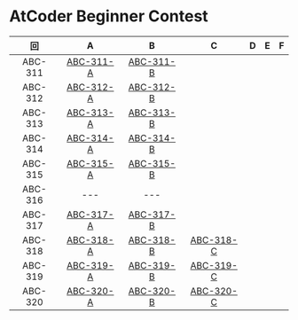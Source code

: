 # AtCoder Beginner Contest

| 回 | A | B | C | D | E | F |
|:---:|:---:|:---:|:---:|:---:|:---:|:---:|
| ABC-311 | [ABC-311-A](ABC-311-A.py) | [ABC-311-B](ABC-311-B.py) |  |  |  |  |
| ABC-312 | [ABC-312-A](ABC-312-A.py) | [ABC-312-B](ABC-312-B.py) |  |  |  |  |
| ABC-313 | [ABC-313-A](ABC-313-A.py) | [ABC-313-B](ABC-313-B.py) |  |  |  |  |
| ABC-314 | [ABC-314-A](ABC-314-A.py) | [ABC-314-B](ABC-314-B.py) |  |  |  |  |
| ABC-315 | [ABC-315-A](ABC-315-A.py) | [ABC-315-B](ABC-315-B.py) |  |  |  |  |
| ABC-316 | --- | --- |  |  |  |  |
| ABC-317 | [ABC-317-A](ABC-317-A.py) | [ABC-317-B](ABC-317-B.py) |  |  |  |  |
| ABC-318 | [ABC-318-A](ABC-318-A.py) | [ABC-318-B](ABC-318-B.py) | [ABC-318-C](ABC-318-C.py) |  |  |  |
| ABC-319 | [ABC-319-A](ABC-319-A.py) | [ABC-319-B](ABC-319-B.py) | [ABC-319-C](ABC-319-C.py) |  |  |  |
| ABC-320 | [ABC-320-A](ABC-320-A.py) | [ABC-320-B](ABC-320-B.py) | [ABC-320-C](ABC-320-C.py) |  |  |  |
